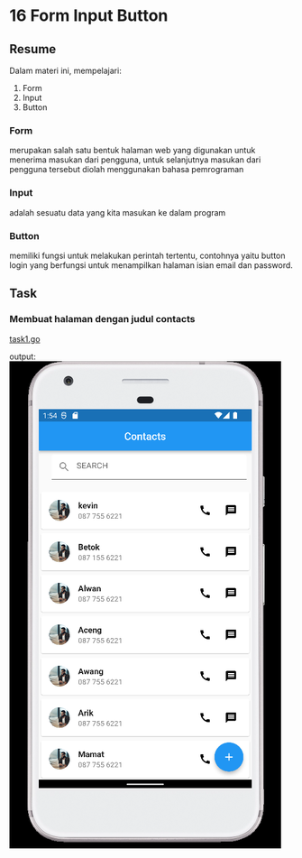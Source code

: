 # 16 Form Input Button

## Resume

Dalam materi ini, mempelajari:

1. Form
2. Input
3. Button

### Form

merupakan salah satu bentuk halaman web yang digunakan untuk menerima masukan dari pengguna, untuk selanjutnya masukan dari pengguna tersebut diolah menggunakan bahasa pemrograman

### Input

adalah sesuatu data yang kita masukan ke dalam program

### Button

memiliki fungsi untuk melakukan perintah tertentu, contohnya yaitu button login yang berfungsi untuk menampilkan halaman isian email dan password.

## Task

### Membuat halaman dengan judul contacts

[task1.go](./Praktikum/lib/main.dart)

output:
![task1](./Screenshots/Android%20Emulator%20-%20Pixel_XL_API_32_5554%203_28_2022%201_54_58%20PM.png)
